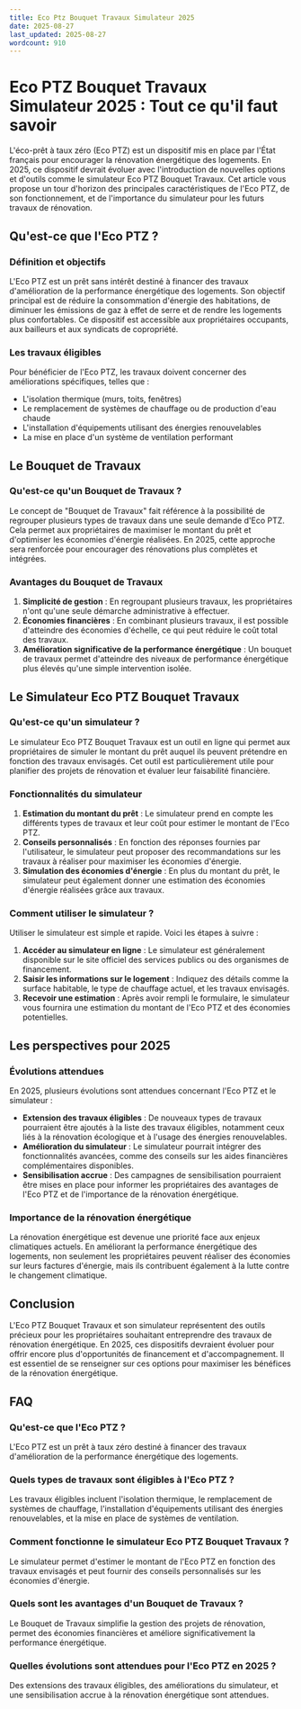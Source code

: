 ```yaml
---
title: Eco Ptz Bouquet Travaux Simulateur 2025
date: 2025-08-27
last_updated: 2025-08-27
wordcount: 910
---
```


# Eco PTZ Bouquet Travaux Simulateur 2025 : Tout ce qu'il faut savoir

L'éco-prêt à taux zéro (Eco PTZ) est un dispositif mis en place par l'État français pour encourager la rénovation énergétique des logements. En 2025, ce dispositif devrait évoluer avec l'introduction de nouvelles options et d'outils comme le simulateur Eco PTZ Bouquet Travaux. Cet article vous propose un tour d'horizon des principales caractéristiques de l'Eco PTZ, de son fonctionnement, et de l'importance du simulateur pour les futurs travaux de rénovation.

## Qu'est-ce que l'Eco PTZ ?

### Définition et objectifs

L'Eco PTZ est un prêt sans intérêt destiné à financer des travaux d'amélioration de la performance énergétique des logements. Son objectif principal est de réduire la consommation d'énergie des habitations, de diminuer les émissions de gaz à effet de serre et de rendre les logements plus confortables. Ce dispositif est accessible aux propriétaires occupants, aux bailleurs et aux syndicats de copropriété.

### Les travaux éligibles

Pour bénéficier de l'Eco PTZ, les travaux doivent concerner des améliorations spécifiques, telles que :

- L'isolation thermique (murs, toits, fenêtres)
- Le remplacement de systèmes de chauffage ou de production d'eau chaude
- L'installation d'équipements utilisant des énergies renouvelables
- La mise en place d'un système de ventilation performant

## Le Bouquet de Travaux

### Qu'est-ce qu'un Bouquet de Travaux ?

Le concept de "Bouquet de Travaux" fait référence à la possibilité de regrouper plusieurs types de travaux dans une seule demande d'Eco PTZ. Cela permet aux propriétaires de maximiser le montant du prêt et d'optimiser les économies d'énergie réalisées. En 2025, cette approche sera renforcée pour encourager des rénovations plus complètes et intégrées.

### Avantages du Bouquet de Travaux

1. **Simplicité de gestion** : En regroupant plusieurs travaux, les propriétaires n'ont qu'une seule démarche administrative à effectuer.
2. **Économies financières** : En combinant plusieurs travaux, il est possible d'atteindre des économies d'échelle, ce qui peut réduire le coût total des travaux.
3. **Amélioration significative de la performance énergétique** : Un bouquet de travaux permet d'atteindre des niveaux de performance énergétique plus élevés qu'une simple intervention isolée.

## Le Simulateur Eco PTZ Bouquet Travaux

### Qu'est-ce qu'un simulateur ?

Le simulateur Eco PTZ Bouquet Travaux est un outil en ligne qui permet aux propriétaires de simuler le montant du prêt auquel ils peuvent prétendre en fonction des travaux envisagés. Cet outil est particulièrement utile pour planifier des projets de rénovation et évaluer leur faisabilité financière.

### Fonctionnalités du simulateur

1. **Estimation du montant du prêt** : Le simulateur prend en compte les différents types de travaux et leur coût pour estimer le montant de l'Eco PTZ.
2. **Conseils personnalisés** : En fonction des réponses fournies par l'utilisateur, le simulateur peut proposer des recommandations sur les travaux à réaliser pour maximiser les économies d'énergie.
3. **Simulation des économies d'énergie** : En plus du montant du prêt, le simulateur peut également donner une estimation des économies d'énergie réalisées grâce aux travaux.

### Comment utiliser le simulateur ?

Utiliser le simulateur est simple et rapide. Voici les étapes à suivre :

1. **Accéder au simulateur en ligne** : Le simulateur est généralement disponible sur le site officiel des services publics ou des organismes de financement.
2. **Saisir les informations sur le logement** : Indiquez des détails comme la surface habitable, le type de chauffage actuel, et les travaux envisagés.
3. **Recevoir une estimation** : Après avoir rempli le formulaire, le simulateur vous fournira une estimation du montant de l'Eco PTZ et des économies potentielles.

## Les perspectives pour 2025

### Évolutions attendues

En 2025, plusieurs évolutions sont attendues concernant l'Eco PTZ et le simulateur :

- **Extension des travaux éligibles** : De nouveaux types de travaux pourraient être ajoutés à la liste des travaux éligibles, notamment ceux liés à la rénovation écologique et à l'usage des énergies renouvelables.
- **Amélioration du simulateur** : Le simulateur pourrait intégrer des fonctionnalités avancées, comme des conseils sur les aides financières complémentaires disponibles.
- **Sensibilisation accrue** : Des campagnes de sensibilisation pourraient être mises en place pour informer les propriétaires des avantages de l'Eco PTZ et de l'importance de la rénovation énergétique.

### Importance de la rénovation énergétique

La rénovation énergétique est devenue une priorité face aux enjeux climatiques actuels. En améliorant la performance énergétique des logements, non seulement les propriétaires peuvent réaliser des économies sur leurs factures d'énergie, mais ils contribuent également à la lutte contre le changement climatique.

## Conclusion

L'Eco PTZ Bouquet Travaux et son simulateur représentent des outils précieux pour les propriétaires souhaitant entreprendre des travaux de rénovation énergétique. En 2025, ces dispositifs devraient évoluer pour offrir encore plus d'opportunités de financement et d'accompagnement. Il est essentiel de se renseigner sur ces options pour maximiser les bénéfices de la rénovation énergétique.

## FAQ

### Qu'est-ce que l'Eco PTZ ?

L'Eco PTZ est un prêt à taux zéro destiné à financer des travaux d'amélioration de la performance énergétique des logements.

### Quels types de travaux sont éligibles à l'Eco PTZ ?

Les travaux éligibles incluent l'isolation thermique, le remplacement de systèmes de chauffage, l'installation d'équipements utilisant des énergies renouvelables, et la mise en place de systèmes de ventilation.

### Comment fonctionne le simulateur Eco PTZ Bouquet Travaux ?

Le simulateur permet d'estimer le montant de l'Eco PTZ en fonction des travaux envisagés et peut fournir des conseils personnalisés sur les économies d'énergie.

### Quels sont les avantages d'un Bouquet de Travaux ?

Le Bouquet de Travaux simplifie la gestion des projets de rénovation, permet des économies financières et améliore significativement la performance énergétique.

### Quelles évolutions sont attendues pour l'Eco PTZ en 2025 ?

Des extensions des travaux éligibles, des améliorations du simulateur, et une sensibilisation accrue à la rénovation énergétique sont attendues.